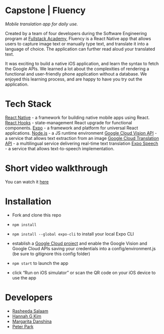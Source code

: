 # Capstone | Fluency

*Mobile translation app for daily use.*

Created by a team of four developers during the Software Engineering program at [Fullstack Academy](https://www.fullstackacademy.com), Fluency is a React Native app that allows users to capture image text or manually type text, and translate it into a language of choice. The application can further read aloud your translated text.

It was exciting to build a native iOS application, and learn the syntax to fetch the Google APIs. We learned a lot about the complexities of rendering a functional and user-friendly phone application without a database. We enjoyed this learning process, and are happy to have you try out the application. 

# Tech Stack

[React Native](https://reactnative.dev) - a framework for building native mobile apps using React.
[React Hooks](https://reactjs.org/docs/hooks-intro.html) - state-management React upgrade for functional components. 
[Expo](https://docs.expo.io) - a framework and platform for universal React applications. 
[Node.js](https://nodejs.org/en/) - a JS runtime environment
[Google Cloud Vision API](https://cloud.google.com/vision) - a service that allows text extraction from an image
[Google Cloud Translation API](https://cloud.google.com/translate) - a multilingual service delivering real-time text translation
[Expo Speech](https://docs.expo.io/versions/latest/sdk/speech/) - a service that allows text-to-speech implementation. 

# Short video walkthrough

You can watch it [here](https://youtu.be/tQVQWqea_Uk)

# Installation 

- Fork and clone this repo

- `npm install`

- `npm install --global expo-cli` to install your local Expo CLI 

- establish a [Google Cloud project](https://developers.google.com/workspace/guides/create-project) and enable the Google Vision and Google Cloud APIs saving your credentials into a config/environment.js (be sure to gitignore this config folder)

- `npm start` to launch the app

- click “Run on iOS simulator” or scan the QR code on your iOS device to use the app

# Developers

- [Rasheeda Salaam](https://github.com/RSalaam)
- [Hannah G Kim](https://github.com/hannah-gkim)
- [Margarita Danshina](https://github.com/margaritadanshina)
- [Peter Park](https://github.com/peterparkk25)

